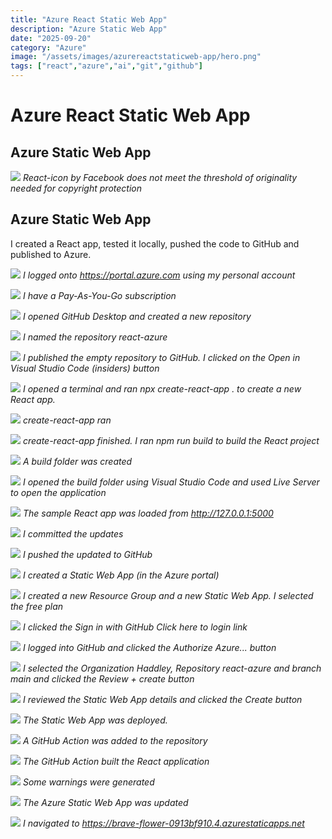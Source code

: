 ```yaml
---
title: "Azure React Static Web App"
description: "Azure Static Web App"
date: "2025-09-20"
category: "Azure"
image: "/assets/images/azurereactstaticweb-app/hero.png"
tags: ["react","azure","ai","git","github"]
---
```


# Azure React Static Web App

## Azure Static Web App

![](/assets/images/azurereactstaticweb-app/logo512-512x512.png)
*React-icon by Facebook does not meet the threshold of originality needed for copyright protection*


## Azure Static Web App

I created a React app, tested it locally, pushed the code to GitHub and published to Azure.

![](/assets/images/azurereactstaticweb-app/screen-shot-2024-01-08-at-12.31.20-pm-1836x1037.png)
*I logged onto https://portal.azure.com using my personal account*

![](/assets/images/azurereactstaticweb-app/screen-shot-2024-01-08-at-12.31.43-pm-1836x1039.png)
*I have a Pay-As-You-Go subscription*

![](/assets/images/azurereactstaticweb-app/screen-shot-2024-01-08-at-12.32.39-pm-1836x360.png)
*I opened GitHub Desktop and created a new repository*

![](/assets/images/azurereactstaticweb-app/screen-shot-2024-01-08-at-12.34.02-pm-808x918.png)
*I named the repository react-azure*

![](/assets/images/azurereactstaticweb-app/screen-shot-2024-01-08-at-12.34.26-pm-1836x1257.png)
*I published the empty repository to GitHub. I clicked on the Open in Visual Studio Code (insiders) button*

![](/assets/images/azurereactstaticweb-app/screen-shot-2024-01-08-at-12.35.49-pm-1836x447.png)
*I opened a terminal and ran npx create-react-app . to create a new React app.*

![](/assets/images/azurereactstaticweb-app/screen-shot-2024-01-08-at-12.36.22-pm-1836x748.png)
*create-react-app ran*

![](/assets/images/azurereactstaticweb-app/screen-shot-2024-01-08-at-12.37.25-pm-1836x1338.png)
*create-react-app finished. I ran npm run build to build the React project*

![](/assets/images/azurereactstaticweb-app/screen-shot-2024-01-08-at-12.37.46-pm-1836x1341.png)
*A build folder was created*

![](/assets/images/azurereactstaticweb-app/screen-shot-2024-01-08-at-12.39.35-pm-1836x854.png)
*I opened the build folder using Visual Studio Code and used Live Server to open the application*

![](/assets/images/azurereactstaticweb-app/screen-shot-2024-01-08-at-12.40.14-pm-1424x1060.png)
*The sample React app was loaded from http://127.0.0.1:5000*

![](/assets/images/azurereactstaticweb-app/screen-shot-2024-01-08-at-12.40.25-pm-1836x1264.png)
*I committed the updates*

![](/assets/images/azurereactstaticweb-app/screen-shot-2024-01-08-at-12.40.57-pm-1836x1255.png)
*I pushed the updated to GitHub*

![](/assets/images/azurereactstaticweb-app/screen-shot-2024-01-08-at-12.42.25-pm-1836x1026.png)
*I created a Static Web App (in the Azure portal)*

![](/assets/images/azurereactstaticweb-app/screen-shot-2024-01-08-at-12.43.14-pm-1836x1026.png)
*I created a new Resource Group and a new Static Web App. I selected the free plan*

![](/assets/images/azurereactstaticweb-app/screen-shot-2024-01-08-at-12.43.29-pm-1836x1025.png)
*I clicked the Sign in with GitHub Click here to login link*

![](/assets/images/azurereactstaticweb-app/screen-shot-2024-01-08-at-12.45.42-pm-1836x1027.png)
*I logged into GitHub and clicked the Authorize Azure... button*

![](/assets/images/azurereactstaticweb-app/screen-shot-2024-01-08-at-12.46.45-pm-1836x1025.png)
*I selected the Organization Haddley, Repository react-azure and branch main and clicked the Review + create button*

![](/assets/images/azurereactstaticweb-app/screen-shot-2024-01-08-at-12.47.04-pm-1836x1027.png)
*I reviewed the Static Web App details and clicked the Create button*

![](/assets/images/azurereactstaticweb-app/screen-shot-2024-01-08-at-12.47.23-pm-1836x1025.png)
*The Static Web App was deployed.*

![](/assets/images/azurereactstaticweb-app/screen-shot-2024-01-08-at-12.47.57-pm-1836x671.png)
*A GitHub Action was added to the repository*

![](/assets/images/azurereactstaticweb-app/screen-shot-2024-01-08-at-12.48.08-pm-1836x952.png)
*The GitHub Action built the React application*

![](/assets/images/azurereactstaticweb-app/screen-shot-2024-01-08-at-12.48.45-pm-1836x1029.png)
*Some warnings were generated*

![](/assets/images/azurereactstaticweb-app/screen-shot-2024-01-08-at-12.49.40-pm-1836x1030.png)
*The Azure Static Web App was updated*

![](/assets/images/azurereactstaticweb-app/screen-shot-2024-01-08-at-12.50.32-pm-1836x1037.png)
*I navigated to https://brave-flower-0913bf910.4.azurestaticapps.net*
